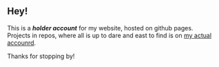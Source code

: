 ## Hey!

This is a ***holder account*** for my website, hosted on github pages.  
Projects in repos, where all is up to dare and east to find is on [my actual accounrd](https://github.com/ifrzzl).

Thanks for stopping by!
